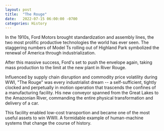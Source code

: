 ```yaml
--- 
layout: post
title:  "The Rouge"
date:   2022-07-15 06:00:00 -0700
categories: History
---
```


In the 1910s, Ford Motors brought standardization and assembly lines, the two most prolific productive technologies the world has ever seen. The staggering numbers of Model Ts rolling out of Highland Park symbolized the renewal of America through industrialization. 

After this massive success, Ford's set to push the envelope again, taking mass production to the limit at the new plant in River Rouge.

Influenced by supply chain disruption and commodity price volatility during WWI, "The Rouge" was every industrialist dream -- a self-sufficient, tightly clocked and perpetually in motion operation that trascends the confines of a manufacturing facility. His new conveyor spanned from the Great Lakes to the Amazonian River, commanding the entire physical transformation and delivery of a car.

This facility enabled low-cost transportion and became one of the most useful assets to win WWII. 
A formidable example of human-machine systems that change the course of history. 

